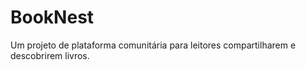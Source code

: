 # BookNest

Um projeto de plataforma comunitária para leitores compartilharem e descobrirem livros.

